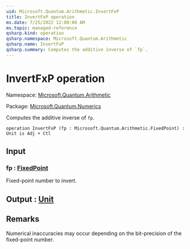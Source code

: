 ```yaml
---
uid: Microsoft.Quantum.Arithmetic.InvertFxP
title: InvertFxP operation
ms.date: 7/25/2022 12:00:00 AM
ms.topic: managed-reference
qsharp.kind: operation
qsharp.namespace: Microsoft.Quantum.Arithmetic
qsharp.name: InvertFxP
qsharp.summary: Computes the additive inverse of `fp`.
---
```


# InvertFxP operation

Namespace: [Microsoft.Quantum.Arithmetic](xref:Microsoft.Quantum.Arithmetic)

Package: [Microsoft.Quantum.Numerics](https://nuget.org/packages/Microsoft.Quantum.Numerics)


Computes the additive inverse of `fp`.

```qsharp
operation InvertFxP (fp : Microsoft.Quantum.Arithmetic.FixedPoint) : Unit is Adj + Ctl
```


## Input

### fp : [FixedPoint](xref:Microsoft.Quantum.Arithmetic.FixedPoint)

Fixed-point number to invert.



## Output : [Unit](xref:microsoft.quantum.qsharp.valueliterals#unit-literal)



## Remarks

Numerical inaccuracies may occur depending on thebit-precision of the fixed-point number.
